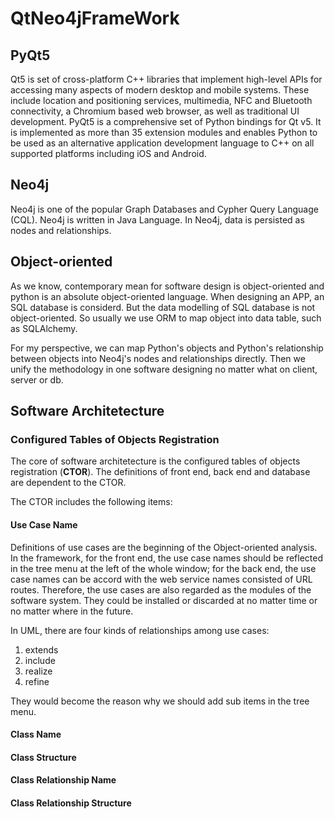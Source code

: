 # QtNeo4jFrameWork

## PyQt5
Qt5 is set of cross-platform C++ libraries that implement high-level APIs for accessing many aspects of modern desktop and mobile systems. These include location and positioning services, multimedia, NFC and Bluetooth connectivity, a Chromium based web browser, as well as traditional UI development.
PyQt5 is a comprehensive set of Python bindings for Qt v5. It is implemented as more than 35 extension modules and enables Python to be used as an alternative application development language to C++ on all supported platforms including iOS and Android.

## Neo4j
Neo4j is one of the popular Graph Databases and Cypher Query Language (CQL). Neo4j is written in Java Language. In Neo4j, data is persisted as nodes and relationships.

## Object-oriented
As we know, contemporary mean for software design is object-oriented and python is an absolute object-oriented language. When designing an APP, an SQL database is considerd. But the data modelling of SQL database is not object-oriented. So usually we use ORM to map object into data table, such as SQLAlchemy. 

For my perspective, we can map Python's objects and Python's relationship between objects into Neo4j's nodes and relationships directly. Then we unify the methodology in one software designing no matter what on client, server or db. 


## Software Architetecture

### Configured Tables of Objects Registration

The core of software architetecture is the configured tables of objects registration (__CTOR__). The definitions of front end, back end and database are dependent to the CTOR.

The CTOR includes the following items:

#### Use Case Name
Definitions of use cases are the beginning of the Object-oriented analysis. In the framework, for the front end, the use case names should be reflected in the tree menu at the left of the whole window; for the back end, the use case names can be accord with the web service names consisted of URL routes. Therefore, the use cases are also regarded as the modules of the software system. They could be installed or discarded at no matter time or no matter where in the future.

In UML, there are four kinds of relationships among use cases: 

1. extends
2. include
3. realize
4. refine

They would become the reason why we should add sub items in the tree menu.

#### Class Name 

#### Class Structure

#### Class Relationship Name

#### Class Relationship Structure


